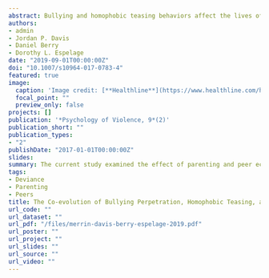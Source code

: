 ```yaml
---
abstract: Bullying and homophobic teasing behaviors affect the lives of many school aged children, often cooccur, and tend to peak in middle school. While bullying and homophobic teasing behaviors are known to be peer group phenomena, studies typically examine the associations at the individual or school levels. An examination of these behaviors at the peer group level can aid in our understanding of the formation and maintenance of peer groups that engage in these forms of aggressive behavior (selection), and the extent to which friends and the peer group impact individual rates of these aggressive behaviors (influence). In this longitudinal study, we assess the coevolution of friendship networks, bullying perpetration, and homophobic teasing among middle school students (n = 190) using a Stochastic Actor-Based Model (SABM) for longitudinal networks. Data were collected from 6–8thgrade students (Baseline age 12–15; 53% Female; 47% Male) across three waves of data. The sample was diverse with 58% African American, 31% White, and 11% Hispanic. Since bullying and homophobic teasing behaviors are related yet distinct forms of peer aggression, to capture the unique and combined effects of these behaviors we ran.
authors:
- admin
- Jordan P. Davis
- Daniel Berry
- Dorothy L. Espelage
date: "2019-09-01T00:00:00Z"
doi: "10.1007/s10964-017-0783-4"
featured: true
image:
  caption: 'Image credit: [**Healthline**](https://www.healthline.com/health/aggressive-behavior)'
  focal_point: ""
  preview_only: false
projects: []
publication: '*Psychology of Violence, 9*(2)'
publication_short: ""
publication_types:
- "2"
publishDate: "2017-01-01T00:00:00Z"
slides: 
summary: The current study examined the effect of parenting and peer ecologies on the development of deviant and violent behaviors during adolescence.
tags:
- Deviance
- Parenting
- Peers
title: The Co-evolution of Bullying Perpetration, Homophobic Teasing, and a School Friendship Network
url_code: ""
url_dataset: ""
url_pdf: "/files/merrin-davis-berry-espelage-2019.pdf"
url_poster: ""
url_project: ""
url_slides: ""
url_source: ""
url_video: ""
---
```

